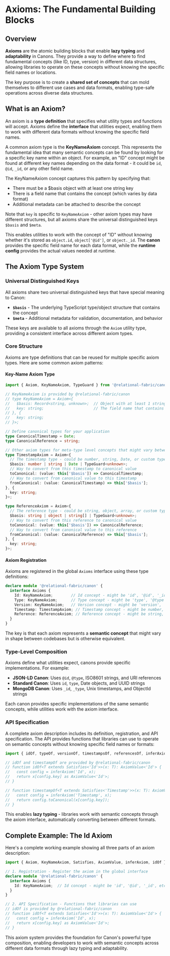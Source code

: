 # Axioms: The Fundamental Building Blocks

## Overview

**Axioms** are the atomic building blocks that enable **lazy typing** and **adaptability** in Canons. They provide a way to define where to find fundamental concepts (like ID, type, version) in different data structures, allowing libraries to operate on these concepts without knowing the specific field names or locations.

The key purpose is to create a **shared set of concepts** that can mold themselves to different use cases and data formats, enabling type-safe operations across diverse data structures.

## What is an Axiom?

An axiom is a **type definition** that specifies what utility types and functions will accept. Axioms define the **interface** that utilities expect, enabling them to work with different data formats without knowing the specific field names.

A common axiom type is the **KeyNameAxiom** concept. This represents the fundamental idea that many semantic concepts can be found by looking for a specific key name within an object. For example, an "ID" concept might be found at different key names depending on the data format - it could be `id`, `@id`, `_id`, or any other field name.

The KeyNameAxiom concept captures this pattern by specifying that:
- There must be a $basis object with at least one string key
- There is a field name that contains the concept (which varies by data format)
- Additional metadata can be attached to describe the concept

Note that `key` is specific to `KeyNameAxiom` - other axiom types may have different structures, but all axioms share the universal distinguished keys `$basis` and `$meta`.

This enables utilities to work with the concept of "ID" without knowing whether it's stored as `object.id`, `object['@id']`, or `object._id`. The **canon** provides the specific field name for each data format, while the **runtime config** provides the actual values needed at runtime.

## The Axiom Type System

### Universal Distinguished Keys

All axioms share two universal distinguished keys that have special meaning to Canon:

- **`$basis`** - The underlying TypeScript type/object structure that contains the concept
- **`$meta`** - Additional metadata for validation, documentation, and behavior

These keys are available to all axioms through the `Axiom` utility type, providing a consistent interface across different axiom types.

### Core Structure

Axioms are type definitions that can be reused for multiple specific axiom types. Here are some common axiom patterns:

#### Key-Name Axiom Type
```typescript
import { Axiom, KeyNameAxiom, TypeGuard } from '@relational-fabric/canon';

// KeyNameAxiom is provided by @relational-fabric/canon
// type KeyNameAxiom = Axiom<{
//   $basis: Record<string, unknown>;  // Object with at least 1 string key
//   key: string;                      // The field name that contains the concept
// }, {
//   key: string;
// }>;

// Define canonical types for your application
type CanonicalTimestamp = Date;
type CanonicalReference = string;

// Other axiom types for meta-type level concepts that might vary between codebases
type TimestampAxiom = Axiom<{
  // The timestamp type - could be number, string, Date, or custom type
  $basis: number | string | Date | TypeGuard<unknown>;
  // Way to convert from this timestamp to canonical value
  toCanonical: (value: this['$basis']) => CanonicalTimestamp;
  // Way to convert from canonical value to this timestamp
  fromCanonical: (value: CanonicalTimestamp) => this['$basis'];
}, {
  key: string;
}>;

type ReferenceAxiom = Axiom<{
  // The reference type - could be string, object, array, or custom type
  $basis: string | object | string[] | TypeGuard<unknown>;
  // Way to convert from this reference to canonical value
  toCanonical: (value: this['$basis']) => CanonicalReference;
  // Way to convert from canonical value to this reference
  fromCanonical: (value: CanonicalReference) => this['$basis'];
}, {
  key: string;
}>;
```

#### Axiom Registration
Axioms are registered in the global `Axioms` interface using these type definitions:

```typescript
declare module '@relational-fabric/canon' {
  interface Axioms {
    Id: KeyNameAxiom;        // Id concept - might be 'id', '@id', '_id', etc.
    Type: KeyNameAxiom;      // Type concept - might be 'type', '@type', '_type', etc.
    Version: KeyNameAxiom;   // Version concept - might be 'version', 'v', 'rev', etc.
    Timestamp: TimestampAxiom; // Timestamp concept - might be number, string, Date, etc.
    Reference: ReferenceAxiom; // Reference concept - might be string, object, array, etc.
  }
}
```

The key is that each axiom represents a **semantic concept** that might vary in shape between codebases but is otherwise equivalent.

### Type-Level Composition

Axioms define what utilities expect, canons provide specific implementations. For example:

- **JSON-LD Canon**: Uses `@id`, `@type`, ISO8601 strings, and URI references
- **Standard Canon**: Uses `id`, `type`, Date objects, and UUID strings  
- **MongoDB Canon**: Uses `_id`, `_type`, Unix timestamps, and ObjectId strings

Each canon provides specific implementations of the same semantic concepts, while utilities work with the axiom interface.

### API Specification

A complete axiom description includes its definition, registration, and API specification. The API provides functions that libraries can use to operate on semantic concepts without knowing specific field names or formats:

```typescript
import { idOf, typeOf, versionOf, timestampsOf, referencesOf, inferAxiom, Satisfies, AxiomValue } from '@relational-fabric/canon';

// idOf and timestampOf are provided by @relational-fabric/canon
// function idOf<T extends Satisfies<'Id'>>(x: T): AxiomValue<'Id'> {
//   const config = inferAxiom('Id', x);
//   return x[config.key] as AxiomValue<'Id'>;
// }

// function timestampOf<T extends Satisfies<'Timestamp'>>(x: T): AxiomValue<'Timestamp'> {
//   const config = inferAxiom('Timestamp', x);
//   return config.toCanonical(x[config.key]);
// }
```

This enables **lazy typing** - libraries work with semantic concepts through the axiom interface, automatically converting between different formats.

## Complete Example: The Id Axiom

Here's a complete working example showing all three parts of an axiom description:

```typescript
import { Axiom, KeyNameAxiom, Satisfies, AxiomValue, inferAxiom, idOf } from '@relational-fabric/canon';

// 1. Registration - Register the axiom in the global interface
declare module '@relational-fabric/canon' {
  interface Axioms {
    Id: KeyNameAxiom;  // Id concept - might be 'id', '@id', '_id', etc.
  }
}

// 2. API Specification - Functions that libraries can use
// idOf is provided by @relational-fabric/canon
// function idOf<T extends Satisfies<'Id'>>(x: T): AxiomValue<'Id'> {
//   const config = inferAxiom('Id', x);
//   return x[config.key] as AxiomValue<'Id'>;
// }
```

This axiom system provides the foundation for Canon's powerful type composition, enabling developers to work with semantic concepts across different data formats through lazy typing and adaptability.